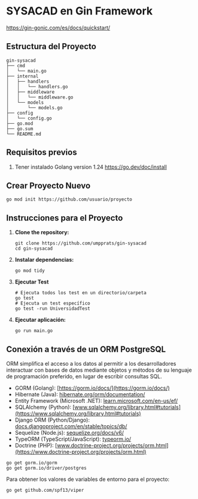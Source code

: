 # SYSACAD en Gin Framework
https://gin-gonic.com/es/docs/quickstart/

## Estructura del Proyecto

```
gin-sysacad
├── cmd
│   └── main.go          
├── internal
│   ├── handlers
│   │   └── handlers.go  
│   ├── middleware
│   │   └── middleware.go 
│   └── models
│       └── models.go    
├── config
│   └── config.go        
├── go.mod                
├── go.sum                
└── README.md             
```
## Requisitos previos
1. Tener instalado Golang version 1.24 https://go.dev/doc/install

## Crear Proyecto Nuevo
```
go mod init https://github.com/usuario/proyecto
```

## Instrucciones para el Proyecto

1. **Clone the repository:**
   ```
   git clone https://github.com/umpprats/gin-sysacad
   cd gin-sysacad
   ```

2. **Instalar dependencias:**
   ```
   go mod tidy
   ```
3. **Ejecutar Test**
   ```
   # Ejecuta todos los test en un directorio/carpeta
   go test
   # Ejecuta un test específico
   go test -run UniversidadTest
   ```
4. **Ejecutar aplicación:**
   ```
   go run main.go
   ```

## Conexión a través de un ORM PostgreSQL
   ORM simplifica el acceso a los datos al permitir a los desarrolladores interactuar con bases de datos mediante objetos y métodos de su lenguaje de programación preferido, en lugar de escribir consultas SQL.
   - GORM (Golang): [https://gorm.io/docs/](https://gorm.io/docs/)
   - Hibernate (Java): [hibernate.org/orm/documentation/](hibernate.org/orm/documentation/)
   - Entity Framework (Microsoft .NET): [learn.microsoft.com/en-us/ef/](https://learn.microsoft.com/es-mx/ef/)
   - SQLAlchemy (Python): [www.sqlalchemy.org/library.html#tutorials](https://www.sqlalchemy.org/library.html#tutorials)
   - Django ORM (Python/Django): [docs.djangoproject.com/en/stable/topics/db/](https://docs.djangoproject.com/en/5.2/topics/db/)
   - Sequelize (Node.js): [sequelize.org/docs/v6/](https://sequelize.org/docs/v6/)
   - TypeORM (TypeScript/JavaScript): [typeorm.io/](https://typeorm.io/)
   - Doctrine (PHP): [www.doctrine-project.org/projects/orm.html](https://www.doctrine-project.org/projects/orm.html)  
   ```
   go get gorm.io/gorm
   go get gorm.io/driver/postgres
   ```
   Para obtener los valores de variables de entorno para el proyecto:
   ```
   go get github.com/spf13/viper
   ```
    